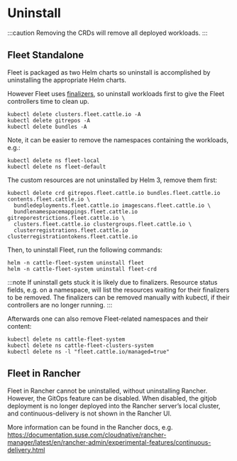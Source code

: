 # Uninstall

:::caution
Removing the CRDs will remove all deployed workloads.
:::

## Fleet Standalone

Fleet is packaged as two Helm charts so uninstall is accomplished by
uninstalling the appropriate Helm charts.

However Fleet uses [finalizers](https://kubernetes.io/docs/concepts/overview/working-with-objects/finalizers/),
 so uninstall workloads first to give the Fleet controllers time to clean up.

```
kubectl delete clusters.fleet.cattle.io -A
kubectl delete gitrepos -A
kubectl delete bundles -A
```

Note, it can be easier to remove the namespaces containing the workloads, e.g.:

```
kubectl delete ns fleet-local
kubectl delete ns fleet-default
```

The custom resources are not uninstalled by Helm 3, remove them first:

```
kubectl delete crd gitrepos.fleet.cattle.io bundles.fleet.cattle.io contents.fleet.cattle.io \
  bundledeployments.fleet.cattle.io imagescans.fleet.cattle.io \
  bundlenamespacemappings.fleet.cattle.io gitreporestrictions.fleet.cattle.io \
  clusters.fleet.cattle.io clustergroups.fleet.cattle.io \
  clusterregistrations.fleet.cattle.io clusterregistrationtokens.fleet.cattle.io
```

Then, to uninstall Fleet, run the following commands:

```shell
helm -n cattle-fleet-system uninstall fleet
helm -n cattle-fleet-system uninstall fleet-crd
```

:::note
If uninstall gets stuck it is likely due to finalizers. Resource status fields, e.g. on a namespace, will list the resources waiting for their finalizers to be removed. The finalizers can be removed manually with kubectl, if their controllers are no longer running.
:::

Afterwards one can also remove Fleet-related namespaces and their content:

```
kubectl delete ns cattle-fleet-system
kubectl delete ns cattle-fleet-clusters-system
kubectl delete ns -l "fleet.cattle.io/managed=true"
```

## Fleet in Rancher

Fleet in Rancher cannot be uninstalled, without uninstalling Rancher. However, the GitOps feature can be disabled.
When disabled, the gitjob deployment is no longer deployed into the Rancher server’s local cluster, and continuous-delivery is not shown in the Rancher UI.

More information can be found in the Rancher docs, e.g. https://documentation.suse.com/cloudnative/rancher-manager/latest/en/rancher-admin/experimental-features/continuous-delivery.html

